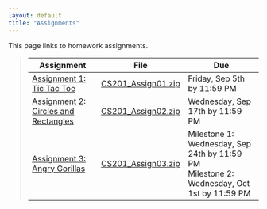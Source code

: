 ```yaml
---
layout: default
title: "Assignments"
---
```


This page links to homework assignments.

> Assignment | File | Due
> ---------- | ---- | ---
> [Assignment 1: Tic Tac Toe](assign01.html) | [CS201\_Assign01.zip](CS201_Assign01.zip) | Friday, Sep 5th by 11:59 PM
> [Assignment 2: Circles and Rectangles](assign02.html) | [CS201\_Assign02.zip](CS201_Assign02.zip) | Wednesday, Sep 17th by 11:59 PM
> [Assignment 3: Angry Gorillas](assign03.html) | [CS201\_Assign03.zip](CS201_Assign03.zip) | Milestone 1: Wednesday, Sep 24th by 11:59 PM<br>Milestone 2: Wednesday, Oct 1st by 11:59 PM
